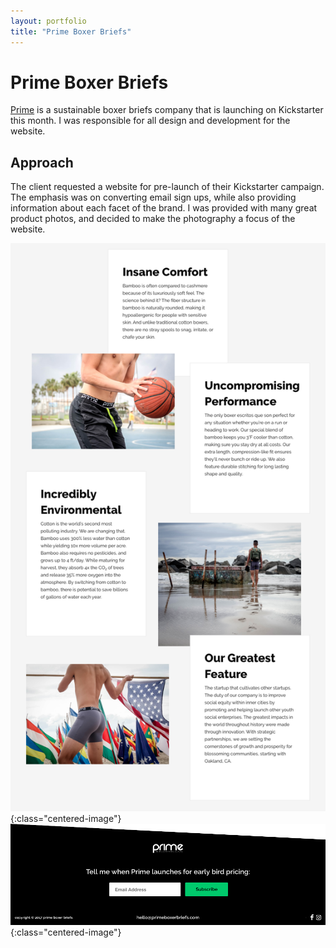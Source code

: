 ```yaml
---
layout: portfolio
title: "Prime Boxer Briefs"
---
```


# Prime Boxer Briefs

[Prime](http://primeboxerbriefs.com) is a sustainable boxer briefs company that is launching on Kickstarter this month. I was responsible for all design and development for the website.

## Approach

The client requested a website for pre-launch of their Kickstarter campaign. The emphasis was on converting email sign ups, while also providing information about each facet of the brand. I was provided with many great product photos, and decided to make the photography a focus of the website.

![page content](images/prime-images/prime-body.png){:class="centered-image"}
![email sign-up](images/prime-images/prime-signup.png){:class="centered-image"}
